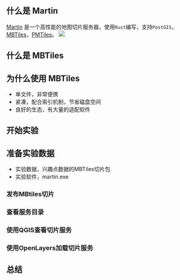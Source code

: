 ## 什么是 Martin

[Martin](https://github.com/maplibre/martin) 是一个高性能的地图切片服务器，使用`Rust`编写，支持`PostGIS`，[MBTiles](https://github.com/mapbox/mbtiles-spec)，[PMTiles](https://github.com/protomaps/PMTiles)。
![](./MartinLogo.png)


## 什么是 MBTiles


## 为什么使用 MBTiles

* 单文件，非常便携
* 紧凑，配合索引机制，节省磁盘空间
* 良好的生态，有大量的适配软件


## 开始实验

## 准备实验数据

* 实验数据，兴趣点数据的MBTiles切片包
* 实验软件，martin.exe


### 发布MBtiles切片


### 查看服务目录


### 使用QGIS查看切片服务



### 使用OpenLayers加载切片服务



## 总结




